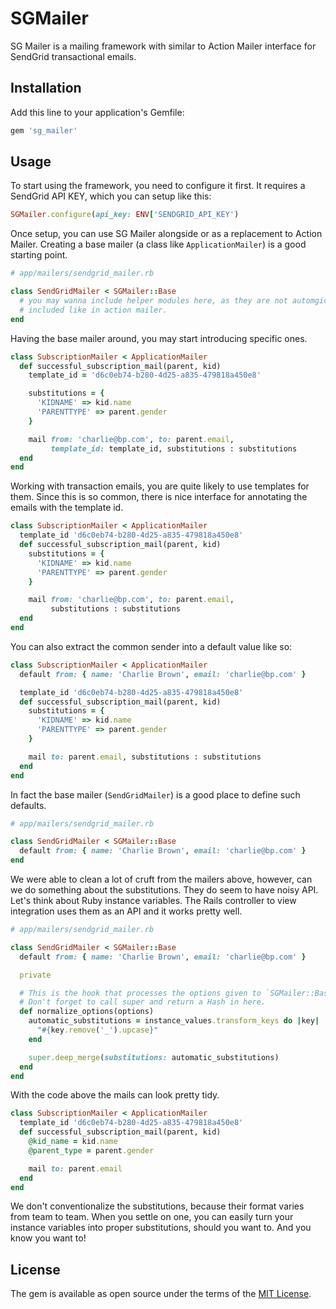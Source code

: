# SGMailer

SG Mailer is a mailing framework with similar to Action Mailer interface for SendGrid
transactional emails.

## Installation

Add this line to your application's Gemfile:

```ruby
gem 'sg_mailer'
```

## Usage

To start using the framework, you need to configure it first. It requires a
SendGrid API KEY, which you can setup like this:

```ruby
SGMailer.configure(api_key: ENV['SENDGRID_API_KEY')
```

Once setup, you can use SG Mailer alongside or as a replacement to Action
Mailer. Creating a base mailer (a class like `ApplicationMailer`) is a good
starting point.

```ruby
# app/mailers/sendgrid_mailer.rb

class SendGridMailer < SGMailer::Base
  # you may wanna include helper modules here, as they are not automgically
  # included like in action mailer.
end
```

Having the base mailer around, you may start introducing specific ones.

```ruby
class SubscriptionMailer < ApplicationMailer
  def successful_subscription_mail(parent, kid)
    template_id = 'd6c0eb74-b280-4d25-a835-479818a450e8'

    substitutions = {
      'KIDNAME' => kid.name
      'PARENTTYPE' => parent.gender
    }

    mail from: 'charlie@bp.com', to: parent.email,
         template_id: template_id, substitutions : substitutions
  end
end
```

Working with transaction emails, you are quite likely to use templates for
them. Since this is so common, there is nice interface for annotating the
emails with the template id.

```ruby
class SubscriptionMailer < ApplicationMailer
  template_id 'd6c0eb74-b280-4d25-a835-479818a450e8'
  def successful_subscription_mail(parent, kid)
    substitutions = {
      'KIDNAME' => kid.name
      'PARENTTYPE' => parent.gender
    }

    mail from: 'charlie@bp.com', to: parent.email,
         substitutions : substitutions
  end
end
```

You can also extract the common sender into a default value like so:

```ruby
class SubscriptionMailer < ApplicationMailer
  default from: { name: 'Charlie Brown', email: 'charlie@bp.com' }

  template_id 'd6c0eb74-b280-4d25-a835-479818a450e8'
  def successful_subscription_mail(parent, kid)
    substitutions = {
      'KIDNAME' => kid.name
      'PARENTTYPE' => parent.gender
    }

    mail to: parent.email, substitutions : substitutions
  end
end
```

In fact the base mailer (`SendGridMailer`) is a good place to define such
defaults.

```ruby
# app/mailers/sendgrid_mailer.rb

class SendGridMailer < SGMailer::Base
  default from: { name: 'Charlie Brown', email: 'charlie@bp.com' }
end
```

We were able to clean a lot of cruft from the mailers above, however, can we do
something about the substitutions. They do seem to have noisy API. Let's think
about Ruby instance variables. The Rails controller to view integration uses
them as an API and it works pretty well.


```ruby
# app/mailers/sendgrid_mailer.rb

class SendGridMailer < SGMailer::Base
  default from: { name: 'Charlie Brown', email: 'charlie@bp.com' }

  private

  # This is the hook that processes the options given to `SGMailer::Base#mail`.
  # Don't forget to call super and return a Hash in here.
  def normalize_options(options)
    automatic_substitutions = instance_values.transform_keys do |key|
      "#{key.remove('_').upcase}"
    end

    super.deep_merge(substitutions: automatic_substitutions)
  end
end
```

With the code above the mails can look pretty tidy.

```ruby
class SubscriptionMailer < ApplicationMailer
  template_id 'd6c0eb74-b280-4d25-a835-479818a450e8'
  def successful_subscription_mail(parent, kid)
    @kid_name = kid.name
    @parent_type = parent.gender

    mail to: parent.email
  end
end
```

We don't conventionalize the substitutions, because their format varies from
team to team. When you settle on one, you can easily turn your instance
variables into proper substitutions, should you want to. And you know you want
to!

## License

The gem is available as open source under the terms of the [MIT
License](http://opensource.org/licenses/MIT).
